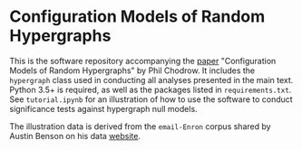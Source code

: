 # Configuration Models of Random Hypergraphs

This is the software repository accompanying the [paper](https://arxiv.org/abs/1902.09302) "Configuration Models of Random Hypergraphs" by Phil Chodrow. It includes the `hypergraph` class used in conducting all analyses presented in the main text. Python 3.5+ is required, as well as the packages listed in `requirements.txt`. See `tutorial.ipynb` for an illustration of how to use the software to conduct significance tests against hypergraph null models. 

The illustration data is derived from the `email-Enron` corpus shared by Austin Benson on his data [website](https://www.cs.cornell.edu/~arb/data/). 


